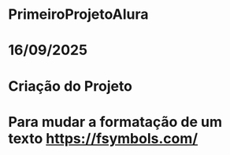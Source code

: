 # PrimeiroProjetoAlura
# 16/09/2025
#   Criação do Projeto
#   Para mudar a formatação de um texto https://fsymbols.com/